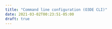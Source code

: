 ```yaml
---
title: "Command line configuration (O3DE CLI)"
date: 2021-03-02T00:23:51-05:00
draft: true
---
```


